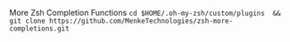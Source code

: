 More Zsh Completion Functions
`cd $HOME/.oh-my-zsh/custom/plugins  && git clone https://github.com/MenkeTechnologies/zsh-more-completions.git`
